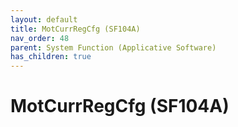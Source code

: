 ```yaml
---
layout: default
title: MotCurrRegCfg (SF104A)
nav_order: 48
parent: System Function (Applicative Software)
has_children: true
---
```

# MotCurrRegCfg (SF104A)
